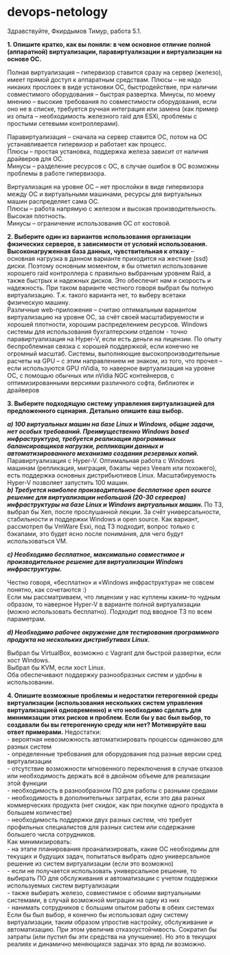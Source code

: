 # devops-netology
Здравствуйте, Фкирдымов Тимур, работа 5.1.

**1. Опишите кратко, как вы поняли: в чем основное отличие полной (аппаратной) виртуализации, паравиртуализации и виртуализации на основе ОС.**

Полная виртуализация – гипервизор ставится сразу на сервер (железо), имеет прямой доступ к аппаратным средствам. Плюсы – не надо никаких прослоек в виде установки ОС, быстродействие, при наличии совместимого оборудования – быстрая развертка. Минусы, по моему мнению – высокие требования по совместимости оборудования, если оно не в списке, требуется ручная интеграция или замена (как пример из опыта – необходимость железного raid для ESXi, проблемы с простыми сетевыми контроллерами).

Паравиртуализация – сначала на сервер ставится ОС, потом на ОС устанавливается гипервизор и работает как процесс.  
Плюсы – простая установка, поддержка железа зависит от наличия драйверов для ОС.  
Минусы – разделение ресурсов с ОС, в случае ошибок в ОС возможны проблемы в работе гипервизора.

Виртуализация на уровне ОС – нет прослойки в виде гипервизора между ОС и виртуальными машинами, ресурсы для виртуальных машин распределяет сама ОС.  
Плюсы – работа напрямую с железом и высокая производительность. Высокая плотность.  
Минусы – ограничение использования ОС от хостовой.


**2. Выберите один из вариантов использования организации физических серверов, в зависимости от условий использования.**
	**Высоконагруженная база данных, чувствительная к отказу** – основная нагрузка в данном варианте приходится на жесткие (ssd) диски. Поэтому основным моментом, я бы отметил использование хорошего raid контроллера с правильно выбранным уровнем Raid, а также быстрых и надежных 	дисков. Это обеспечит нам и скорость и надежность. При таком варианте честного говоря выбрал бы полную виртуализацию. Т.к. такого варианта нет, то выберу всетаки физическую машину.  
	Различные web-приложения – считаю оптимальным вариантом виртуализацию на уровне ОС, за счёт 	своей масштабируемости и хорошей плотности, хорошим распределением ресурсов.
	Windows системы для использования бухгалтерским отделом - точно паравиртуализация на Hyper-V, 	если есть деньги на лицензии. По опыту беспроблемная связка с хорошей поддержкой, если конечно 	не огромный масштаб.
	Системы, выполняющие высокопроизводительные расчеты на GPU – с этим направлением не 	знаком, из того, что прочел – если используются GPU nVidia, то наверное виртуализация на уровне ОС, 	с помощью обычных или nVidia NGC контейнеров, с оптимизированными версиями различного софта, 	библиотек и драйверов

**3. Выберите подходящую систему управления виртуализацией для предложенного сценария. Детально опишите ваш выбор.**

***a) 100 виртуальных машин на базе Linux и Windows, общие задачи, нет особых требований. Преимущественно Windows based инфраструктура, требуется реализация программных балансировщиков нагрузки, репликации данных и автоматизированного механизма создания резервных копий.***  
Паравиртуализация с Hyper-V. Оптимальная работа с Windows машинам (репликация, миграция, бэкапы через Veeam или похожего), есть поддержка основных дистрибьютивов Linux. Масштабируемость Hyper-V позволяет запустить 100 машин.   
***b) Требуется наиболее производительное бесплатное open source решение для виртуализации небольшой (20-30 серверов) инфраструктуры на базе Linux и Windows виртуальных машин.***
По ТЗ, выбрал бы Xen, после прослушанной лекции. За счёт универсальности, стабильности и поддержки Windows и open source. Как вариант, рассмотрел бы VmWare Esxi, под ТЗ подходит, вопрос только с бэкапами, это будет ясно после понимания, для чего будут использоваться VM.

***c) Необходимо бесплатное, максимально совместимое и производительное решение для виртуализации Windows инфраструктуры.***

Честно говоря, «бесплатно» и «Windows инфраструктура» не совсем понятно, как сочетаются :)  
Если мы рассматриваем, что лицензии у нас куплены каким-то чудным образом, то наверное Hyper-V в варианте полной виртуализации (можно использовать бесплатно). Подходит под вводное ТЗ по всем параметрам.

***d) Необходимо рабочее окружение для тестирования программного продукта на нескольких дистрибутивах Linux.***

Выбрал бы VirtualBox, возможно с Vagrant для быстрой развертки, если хост Windows.  
Выбрал бы KVM, если хост Linux.  
Оба обеспечивают поддержку разнообразных систем и удобны в использовании.


**4. Опишите возможные проблемы и недостатки гетерогенной среды виртуализации (использования нескольких систем управления виртуализацией одновременно) и что необходимо сделать для минимизации этих рисков и проблем. Если бы у вас был выбор, то создавали бы вы гетерогенную среду или нет? Мотивируйте ваш ответ примерами.**
	Недостатки:  
	- вероятная невозможность автоматизировать процессы одинаково для разных систем  
	- определенные требования для оборудования под разные версии сред виртуализации  
	- отсутствие возможности мгновенного переключения в случае отказов или необходимость держать всё в двойном объеме для реализации этой функции  
	- необходимость в разнообразном ПО для работы с разными средами  
	- необходимость в дополнительных затратах, если это два разных коммерческих продукта (нет скидок, как при покупке одного продукта в большем количестве)   
	- необходимость поддержки двух разных систем, что требует профильных специалистов для разных систем или содержание большего числа сотрудников.  
	Как минимизировать:  
	- на этапе планирования проанализировать, какие ОС необходимы для текущих и будущих задач, попытаться выбрать одно универсальное решение из систем виртуализации (если это возможно)   
	- если не получается использовать универсальное решение, то выбирать ПО для обслуживания и автоматизации с учетом поддержки используемых систем виртуализации  
	- также выбирать железо, совместимое с обоими виртуальными системами, в случай возможной миграции на одну из них  
	-  нанимать сотрудников с большим опытом работы в обеих системах  
	Если бы был выбор, я конечно бы использовал одну систему виртуализации, таким образом упростив настройку, обслуживание и автоматизацию. При этом увеличив отказоустойчивость. Сократил бы затраты (или пустил бы эти средства на улучшение). Но это в текущих реалиях и динамично меняющихся задачах это вряд ли возможно.
